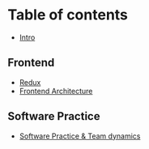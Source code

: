# Table of contents

* [Intro](README.md)

## Frontend

* [Redux](frontend/redux.md)
* [Frontend Architecture](frontend/frontend-architecture.md)

## Software Practice

* [Software Practice & Team dynamics](software-practice/software-development-practice-and-team-dynamics.md)

